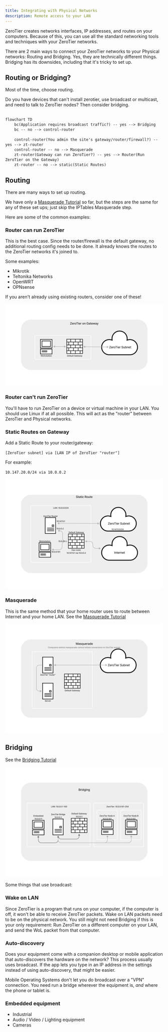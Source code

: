 ```yaml
---
title: Integrating with Physical Networks
description: Remote access to your LAN
---
```


ZeroTier creates networks interfaces, IP addresses, and routes on your computers. Because of this, you can use all the standard networking tools and techniques with your ZeroTier networks. 

There are 2 main ways to connect your ZeroTier networks to your Physical networks: Routing and Bridging. Yes, they are technically different things. Bridging has its downsides, including that it's tricky to set up. 


## Routing or Bridging?

Most of the time, choose routing. 

Do you have devices that can't install zerotier, use broadcast or multicast, and need to talk to ZeroTier nodes? Then consider bridging. 

```mermaid

flowchart TD
    bc(Application requires broadcast traffic?) -- yes --> Bridging
    bc -- no --> control-router

    control-router(You admin the site's gateway/router/firewall?) -- yes --> zt-router
    control-router -- no --> Masquerade
    zt-router(Gateway can run ZeroTier?) -- yes --> Router(Run ZeroTier on the Gateway)
    zt-router -- no --> static(Static Routes)

```


## Routing
There are many ways to set up routing.

We have only a [Masquerade Tutorial](route-between-phys-and-virt) so far, but the steps are the same for any of these set ups; just skip the IPTables Masquerade step.

Here are some of the common examples:

### Router can run ZeroTier

This is the best case. Since the router/firewall is the default gateway, no additional routing config needs to be done. It already knows the routes to the ZeroTier networks it's joined to. 

Some examples:

- Mikrotik
- Teltonika Networks
- OpenWRT
- OPNsense

If you aren't already using existing routers, consider one of these!

![default gateway](./images/integrating-gateway.png)

### Router can't run ZeroTier

You'll have to run ZeroTier on a device or virtual machine in your LAN. You should use Linux if at all possible. This will act as the "router" between ZeroTier and Physical networks.

### Static Routes on Gateway

Add a Static Route to your router/gateway: 

`[ZeroTier subnet] via [LAN IP of ZeroTier "router"]`

For example:

`10.147.20.0/24 via 10.0.0.2`

![default gateway](./images/integrating-static.png)
### Masquerade

This is the same method that your home router uses to route between Internet and your home LAN. 
See the [Masquerade Tutorial](route-between-phys-and-virt)
    
![default gateway](./images/integrating-masquerade.png)

## Bridging

See the [Bridging Tutorial](bridging)

![default gateway](./images/integrating-bridging.png)

Some things that use broadcast:

### Wake on LAN
Since ZeroTier is a program that runs on your computer, if the computer is off, it won't be able to receive ZeroTier packets. Wake on LAN packets need to be on the physical network. 
You still might not need Bridging if this is your only requirement: Run ZeroTier on a different computer on your LAN, and send the WoL packet from that computer. 

### Auto-discovery

Does your equipment come with a companion desktop or mobile application that auto-discovers the hardware on the network? This process usually uses broadcast.
If the app lets you type in an IP address in the settings instead of using auto-discovery, that might be easier. 

Mobile Operating Systems don't let you do broadcast over a "VPN" connection. You need run a bridge wherever the equipment is, _and_ where the phone or tablet is. 

### Embedded equipment

- Industrial 
- Audio / Video / Lighting equipment
- Cameras

